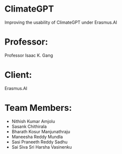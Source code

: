 # ClimateGPT
Improving the usability of ClimateGPT under Erasmus.AI

# Professor:
Professor Isaac K. Gang

# Client:
Erasmus.AI

# Team Members:
- Nithish Kumar Amjolu
- Sasank Chithirala
- Bharath Kosur Manjunathraju
- Maneesha Reddy Mundla
- Sasi Praneeth Reddy Sadhu
- Sai Siva Sri Harsha Vasinenku
 
 
 
 
 
